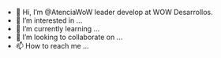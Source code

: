 - 👋 Hi, I’m @AtenciaWoW leader develop at WOW Desarrollos.
- 👀 I’m interested in ...
- 🌱 I’m currently learning ...
- 💞️ I’m looking to collaborate on ...
- 📫 How to reach me ...

<!---
AtenciaWoW/AtenciaWoW is a ✨ special ✨ repository because its `README.md` (this file) appears on your GitHub profile.
You can click the Preview link to take a look at your changes.
--->
